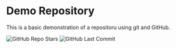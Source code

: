 # Demo Repository

This is a basic demonstration of a repositoru using git and GitHub.

![GitHub Repo Stars](https://img.shields.io/github/stars/ngawa-tafe/demo-repo?style=for-the-badge)
![GitHub Last Commit](https://img.shields.io/github/stars/ngawa-tafe/demo-repo?style=for-the-badge)